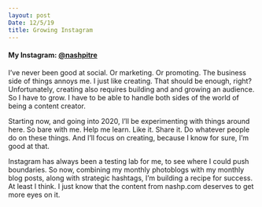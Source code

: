 ```yaml
---
layout: post
Date: 12/5/19
title: Growing Instagram
---
```


#### My Instagram: [@nashpitre][1]

I’ve never been good at social. Or marketing. Or promoting. The business side of things annoys me. I just like creating. That should be enough, right? Unfortunately, creating also requires building and and growing an audience. So I have to grow. I have to be able to handle both sides of the world of being a content creator.

Starting now, and going into 2020, I’ll be experimenting with things around here. So bare with me. Help me learn. Like it. Share it. Do whatever people do on these things. And I’ll focus on creating, because I know for sure, I’m good at that.

Instagram has always been a testing lab for me, to see where I could push boundaries. So now, combining my monthly photoblogs with my monthly blog posts, along with strategic hashtags, I’m building a recipe for success. At least I think. I just know that the content from nashp.com deserves to get more eyes on it.

[1]:	https://instagram.com/nashpitre